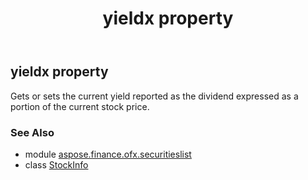 ﻿---
title: yieldx property
second_title: Aspose.Finance for Python via .NET API References
description: 
type: docs
weight: 80
url: /python-net/aspose.finance.ofx.securitieslist/stockinfo/yieldx/
is_root: false
---

## yieldx property


Gets or sets the current yield reported as the dividend expressed as a portion of the current stock price.

### See Also
* module [aspose.finance.ofx.securitieslist](../../)
* class [StockInfo](/finance/python-net/aspose.finance.ofx.securitieslist/stockinfo)

